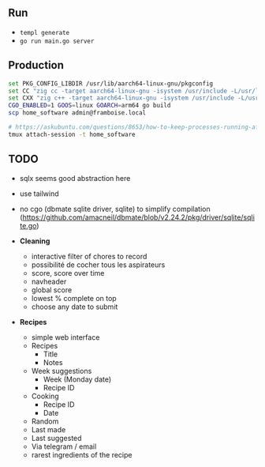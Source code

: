 ## Run

- `templ generate`
- `go run main.go server`

## Production

```sh
set PKG_CONFIG_LIBDIR /usr/lib/aarch64-linux-gnu/pkgconfig
set CC "zig cc -target aarch64-linux-gnu -isystem /usr/include -L/usr/lib/aarch64-linux-gnu"
set CXX "zig c++ -target aarch64-linux-gnu -isystem /usr/include -L/usr/lib/aarch64-linux-gnu"
CGO_ENABLED=1 GOOS=linux GOARCH=arm64 go build
scp home_software admin@framboise.local

# https://askubuntu.com/questions/8653/how-to-keep-processes-running-after-ending-ssh-session
tmux attach-session -t home_software
```

## TODO

- sqlx seems good abstraction here
- use tailwind
- no cgo (dbmate sqlite driver, sqlite) to simplify compilation (https://github.com/amacneil/dbmate/blob/v2.24.2/pkg/driver/sqlite/sqlite.go)

- **Cleaning**

  - interactive filter of chores to record
  - possibilité de cocher tous les aspirateurs
  - score, score over time
  - navheader
  - global score
  - lowest % complete on top
  - choose any date to submit

- **Recipes**

  - simple web interface
  - Recipes
    - Title
    - Notes
  - Week suggestions
    - Week (Monday date)
    - Recipe ID
  - Cooking
    - Recipe ID
    - Date
  - Random
  - Last made
  - Last suggested
  - Via telegram / email
  - rarest ingredients of the recipe
